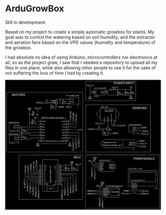 # ArduGrowBox

Still in development.

Based on my project to create a simple automatic growbox for plants. My goal was to control the watering based on soil humidity, and the extractor and aeration fans based on the VPD values (humidity and temperature) of the growbox.

I had absolute no idea of using Arduino, microcontrollers nor electronics at all, so as the project grew, I saw that I needed a repository to upload all my files in one place, while also allowing other people to use it for the sake of not suffering the loss of time I had by creating it.

![Basic Schematic with an arduino Nano as MCU](Sketches/Schematic_Nano_V1.png)
